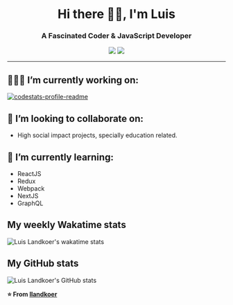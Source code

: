 <h1 align="center">Hi there 👋🏽, I'm Luis</h1>

<h3 align="center">A Fascinated Coder & JavaScript Developer</h3>

<div align="center">
  <a href="https://www.linkedin.com/in/luis-landkoer/"><img src="https://img.shields.io/badge/-LinkedIn-blue?style=flat&logo=Linkedin&logoColor=white"></a>
  <a href="https://github.com/llandkoer"><img src="https://img.shields.io/github/followers/llandkoer?style=social"></a>
</div>


---

## 👨🏽‍💻 I’m currently working on:

<a href="https://github.com/llandkoer/Amecity">
  <img align="middle" src="https://github-readme-stats.vercel.app/api/pin/?username=llandkoer&repo=Amecity" alt="codestats-profile-readme" />
</a>


## 👯 I’m looking to collaborate on:

- High social impact projects, specially education related.


## 🌱 I’m currently learning:

- ReactJS
- Redux
- Webpack
- NextJS
- GraphQL

## My weekly Wakatime stats

![Luis Landkoer's wakatime stats](https://github-readme-stats.vercel.app/api/wakatime?username=llandkoer)


## My GitHub stats

![Luis Landkoer's GitHub stats](https://github-readme-stats.vercel.app/api?username=llandkoer&hide=contribs,issues)


**⭐️ From [llandkoer](https://github.com/llandkoer)**
